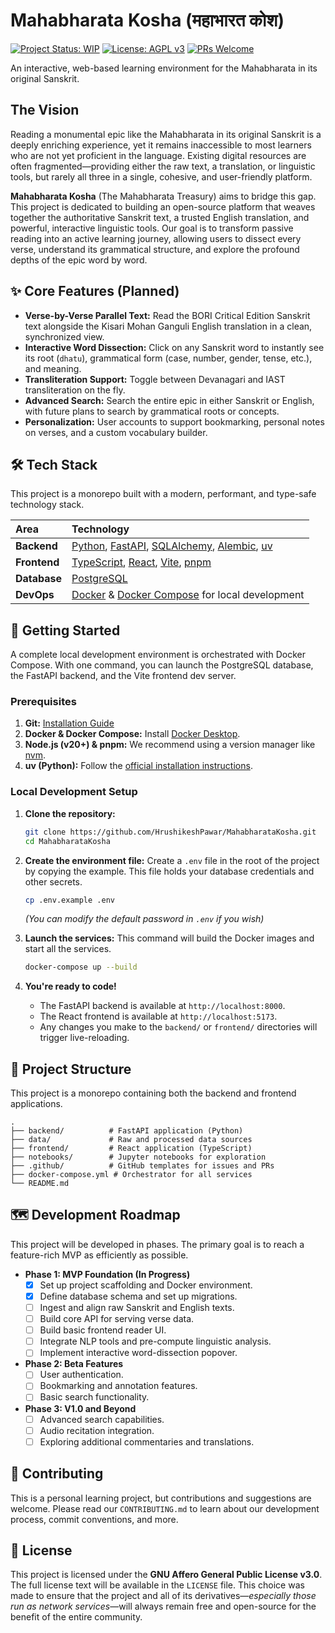 # Mahabharata Kosha (महाभारत कोश)

[![Project Status: WIP](https://img.shields.io/badge/status-work_in_progress-yellow.svg)](https://github.com/your-username/mahabharata-kosha)
[![License: AGPL v3](https://img.shields.io/badge/License-AGPL%20v3-blue.svg)](https://www.gnu.org/licenses/agpl-3.0)
[![PRs Welcome](https://img.shields.io/badge/PRs-welcome-brightgreen.svg?style=flat-square)](http://makeapullrequest.com)

An interactive, web-based learning environment for the Mahabharata in its original Sanskrit.

## The Vision

Reading a monumental epic like the Mahabharata in its original Sanskrit is a deeply enriching experience, yet it remains inaccessible to most learners who are not yet proficient in the language. Existing digital resources are often fragmented—providing either the raw text, a translation, or linguistic tools, but rarely all three in a single, cohesive, and user-friendly platform.

**Mahabharata Kosha** (The Mahabharata Treasury) aims to bridge this gap. This project is dedicated to building an open-source platform that weaves together the authoritative Sanskrit text, a trusted English translation, and powerful, interactive linguistic tools. Our goal is to transform passive reading into an active learning journey, allowing users to dissect every verse, understand its grammatical structure, and explore the profound depths of the epic word by word.

## ✨ Core Features (Planned)

- **Verse-by-Verse Parallel Text:** Read the BORI Critical Edition Sanskrit text alongside the Kisari Mohan Ganguli English translation in a clean, synchronized view.
- **Interactive Word Dissection:** Click on any Sanskrit word to instantly see its root (`dhatu`), grammatical form (case, number, gender, tense, etc.), and meaning.
- **Transliteration Support:** Toggle between Devanagari and IAST transliteration on the fly.
- **Advanced Search:** Search the entire epic in either Sanskrit or English, with future plans to search by grammatical roots or concepts.
- **Personalization:** User accounts to support bookmarking, personal notes on verses, and a custom vocabulary builder.

## 🛠 Tech Stack

This project is a monorepo built with a modern, performant, and type-safe technology stack.

| Area         | Technology                                                                                                                                                                                                |
| :----------- | :-------------------------------------------------------------------------------------------------------------------------------------------------------------------------------------------------------- |
| **Backend**  | [Python](https://www.python.org/), [FastAPI](https://fastapi.tiangolo.com/), [SQLAlchemy](https://www.sqlalchemy.org/), [Alembic](https://alembic.sqlalchemy.org/), [uv](https://github.com/astral-sh/uv) |
| **Frontend** | [TypeScript](https://www.typescriptlang.org/), [React](https://reactjs.org/), [Vite](https://vitejs.dev/), [pnpm](https://pnpm.io/)                                                                       |
| **Database** | [PostgreSQL](https://www.postgresql.org/)                                                                                                                                                                 |
| **DevOps**   | [Docker](https://www.docker.com/) & [Docker Compose](https://docs.docker.com/compose/) for local development                                                                                              |

## 🚀 Getting Started

A complete local development environment is orchestrated with Docker Compose. With one command, you can launch the PostgreSQL database, the FastAPI backend, and the Vite frontend dev server.

### Prerequisites

1.  **Git:** [Installation Guide](https://git-scm.com/book/en/v2/Getting-Started-Installing-Git)
2.  **Docker & Docker Compose:** Install [Docker Desktop](https://www.docker.com/products/docker-desktop).
3.  **Node.js (v20+) & pnpm:** We recommend using a version manager like [nvm](https://github.com/nvm-sh/nvm).
4.  **uv (Python):** Follow the [official installation instructions](https://github.com/astral-sh/uv#installation).

### Local Development Setup

1.  **Clone the repository:**

    ```bash
    git clone https://github.com/HrushikeshPawar/MahabharataKosha.git
    cd MahabharataKosha
    ```

2.  **Create the environment file:**
    Create a `.env` file in the root of the project by copying the example. This file holds your database credentials and other secrets.

    ```bash
    cp .env.example .env
    ```

    _(You can modify the default password in `.env` if you wish)_

3.  **Launch the services:**
    This command will build the Docker images and start all the services.

    ```bash
    docker-compose up --build
    ```

4.  **You're ready to code!**
    - The FastAPI backend is available at `http://localhost:8000`.
    - The React frontend is available at `http://localhost:5173`.
    - Any changes you make to the `backend/` or `frontend/` directories will trigger live-reloading.

## 📁 Project Structure

This project is a monorepo containing both the backend and frontend applications.

```
.
├── backend/          # FastAPI application (Python)
├── data/             # Raw and processed data sources
├── frontend/         # React application (TypeScript)
├── notebooks/        # Jupyter notebooks for exploration
├── .github/          # GitHub templates for issues and PRs
├── docker-compose.yml # Orchestrator for all services
└── README.md
```

## 🗺️ Development Roadmap

This project will be developed in phases. The primary goal is to reach a feature-rich MVP as efficiently as possible.

- **Phase 1: MVP Foundation (In Progress)**
  - [x] Set up project scaffolding and Docker environment.
  - [x] Define database schema and set up migrations.
  - [ ] Ingest and align raw Sanskrit and English texts.
  - [ ] Build core API for serving verse data.
  - [ ] Build basic frontend reader UI.
  - [ ] Integrate NLP tools and pre-compute linguistic analysis.
  - [ ] Implement interactive word-dissection popover.

- **Phase 2: Beta Features**
  - [ ] User authentication.
  - [ ] Bookmarking and annotation features.
  - [ ] Basic search functionality.

- **Phase 3: V1.0 and Beyond**
  - [ ] Advanced search capabilities.
  - [ ] Audio recitation integration.
  - [ ] Exploring additional commentaries and translations.

## 🙏 Contributing

This is a personal learning project, but contributions and suggestions are welcome. Please read our `CONTRIBUTING.md` to learn about our development process, commit conventions, and more.

## 📜 License

This project is licensed under the **GNU Affero General Public License v3.0**. The full license text will be available in the `LICENSE` file. This choice was made to ensure that the project and all of its derivatives—_especially those run as network services_—will always remain free and open-source for the benefit of the entire community.
